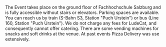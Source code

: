 The Event takes place on the ground floor of Fachhochschule Salzburg and is fully accessible without stairs or elevators.
Parking spaces are available.  You can reach us by train (S-Bahn S3, Station "Puch Urstein") or bus (Line 160, Station "Puch Urstein").
We do not charge any fees for LudeCat, and consequently cannot offer catering. There are some vending machines for snacks
and soft drinks at the venue. At past events Pizza Delivery was use extensively.
